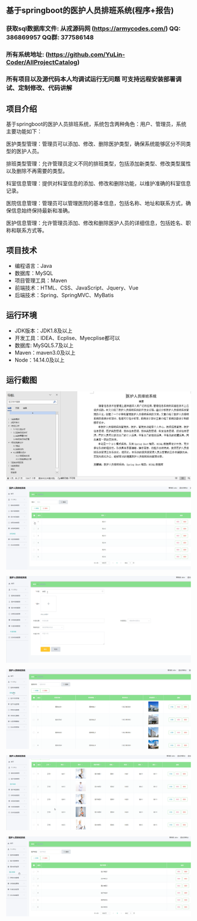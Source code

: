 ## 基于springboot的医护人员排班系统(程序+报告)

###  获取sql数据库文件: 从戎源码网 (https://armycodes.com/) QQ: 386869957 QQ群: 377586148
###  所有系统地址: (https://github.com/YuLin-Coder/AllProjectCatalog) 
###  所有项目以及源代码本人均调试运行无问题 可支持远程安装部署调试、定制修改、代码讲解

## 项目介绍
基于springboot的医护人员排班系统，系统包含两种角色：用户、管理员，系统主要功能如下：

医护类型管理：管理员可以添加、修改、删除医护类型，确保系统能够区分不同类型的医护人员。

排班类型管理：允许管理员定义不同的排班类型，包括添加新类型、修改类型属性以及删除不再需要的类型。

科室信息管理：提供对科室信息的添加、修改和删除功能，以维护准确的科室信息记录。

医院信息管理：管理员可以管理医院的基本信息，包括名称、地址和联系方式，确保信息始终保持最新和准确。

医护信息管理：允许管理员添加、修改和删除医护人员的详细信息，包括姓名、职称和联系方式等。

## 项目技术
- 编程语言：Java
- 数据库：MySQL
- 项目管理工具：Maven
- 前端技术：HTML、CSS、JavaScript、Jquery、Vue
- 后端技术：Spring、SpringMVC、MyBatis

## 运行环境
- JDK版本：JDK1.8及以上
- 开发工具：IDEA、Ecplise、Myecplise都可以
- 数据库: MySQL5.7及以上
- Maven：maven3.0及以上
- Node：14.14.0及以上

## 运行截图
![](screenshot/1.png)

![](screenshot/2.png)

![](screenshot/3.png)

![](screenshot/4.png)

![](screenshot/5.png)

![](screenshot/6.png)
